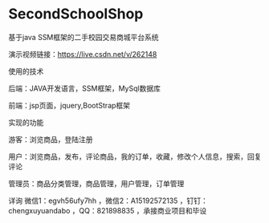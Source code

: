 # SecondSchoolShop
基于java SSM框架的二手校园交易商城平台系统

演示视频链接：https://live.csdn.net/v/262148

使用的技术

后端：JAVA开发语言，SSM框架，MySql数据库

前端：jsp页面，jquery,BootStrap框架

实现的功能

游客：浏览商品，登陆注册

用户：浏览商品，发布，评论商品，我的订单，收藏，修改个人信息，搜索，回复评论

管理员：商品分类管理，商品管理，用户管理，订单管理

详询 微信1：egvh56ufy7hh ，微信2：A15192572135 ，钉钉：chengxuyuandabo ，QQ：821898835 ，承接商业项目和毕设
